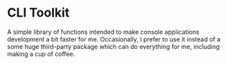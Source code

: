 # CLI Toolkit

A simple library of functions intended to make console applications development a bit faster for me. Occasionally, I prefer to use it instead of a some huge third-party package which can do everything for me, including making a cup of coffee.